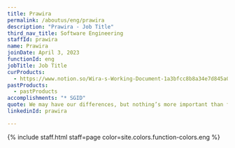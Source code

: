```yaml
---
title: Prawira
permalink: /aboutus/eng/prawira
description: "Prawira - Job Title"
third_nav_title: Software Engineering
staffId: prawira
name: Prawira
joinDate: April 3, 2023
functionId: eng
jobTitle: Job Title
curProducts:
  - https://www.notion.so/Wira-s-Working-Document-1a3bfcc8b8a34e7d845a075d216416aa
pastProducts:
  - pastProducts
accomplishments: "* SGID"
quote: We may have our differences, but nothing’s more important than family.
linkedinId: prawira

---
```


{% include staff.html staff=page color=site.colors.function-colors.eng %}
